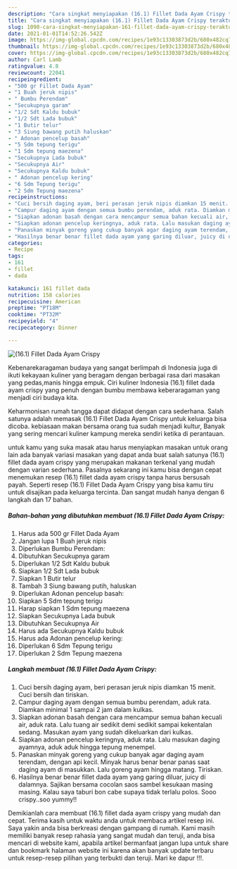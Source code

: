 ```yaml
---
description: "Cara singkat menyiapakan (16.1) Fillet Dada Ayam Crispy teraktual"
title: "Cara singkat menyiapakan (16.1) Fillet Dada Ayam Crispy teraktual"
slug: 1090-cara-singkat-menyiapakan-161-fillet-dada-ayam-crispy-teraktual
date: 2021-01-01T14:52:26.542Z
image: https://img-global.cpcdn.com/recipes/1e93c13303873d2b/680x482cq70/161-fillet-dada-ayam-crispy-foto-resep-utama.jpg
thumbnail: https://img-global.cpcdn.com/recipes/1e93c13303873d2b/680x482cq70/161-fillet-dada-ayam-crispy-foto-resep-utama.jpg
cover: https://img-global.cpcdn.com/recipes/1e93c13303873d2b/680x482cq70/161-fillet-dada-ayam-crispy-foto-resep-utama.jpg
author: Carl Lamb
ratingvalue: 4.8
reviewcount: 22041
recipeingredient:
- "500 gr Fillet Dada Ayam"
- "1 Buah jeruk nipis"
- " Bumbu Perendam"
- "Secukupnya garam"
- "1/2 Sdt Kaldu bubuk"
- "1/2 Sdt Lada bubuk"
- "1 Butir telur"
- "3 Siung bawang putih haluskan"
- " Adonan pencelup basah"
- "5 Sdm tepung terigu"
- "1 Sdm tepung maezena"
- "Secukupnya Lada bubuk"
- "Secukupnya Air"
- "Secukupnya Kaldu bubuk"
- " Adonan pencelup kering"
- "6 Sdm Tepung terigu"
- "2 Sdm Tepung maezena"
recipeinstructions:
- "Cuci bersih daging ayam, beri perasan jeruk nipis diamkan 15 menit. Cuci bersih dan tiriskan."
- "Campur daging ayam dengan semua bumbu perendam, aduk rata. Diamkan minimal 1 sampai 2 jam dalam kulkas."
- "Siapkan adonan basah dengan cara mencampur semua bahan kecuali air, aduk rata. Lalu tuang air sedikit demi sedikit sampai kekentalan sedang. Masukan ayam yang sudah dikeluarkan dari kulkas."
- "Siapkan adonan pencelup keringnya, aduk rata. Lalu masukan daging ayamnya, aduk aduk hingga tepung menempel."
- "Panaskan minyak goreng yang cukup banyak agar daging ayam terendam, dengan api kecil. Minyak harus benar benar panas saat daging ayam di masukkan. Lalu goreng ayam hingga matang. Tiriskan."
- "Hasilnya benar benar fillet dada ayam yang garing diluar, juicy di dalamnya. Sajikan bersama cocolan saos sambel kesukaan masing masing. Kalau saya taburi bon cabe supaya tidak terlalu polos. Sooo crispy..soo yummy!!"
categories:
- Recipe
tags:
- 161
- fillet
- dada

katakunci: 161 fillet dada 
nutrition: 158 calories
recipecuisine: American
preptime: "PT18M"
cooktime: "PT32M"
recipeyield: "4"
recipecategory: Dinner

---
```



![(16.1) Fillet Dada Ayam Crispy](https://img-global.cpcdn.com/recipes/1e93c13303873d2b/680x482cq70/161-fillet-dada-ayam-crispy-foto-resep-utama.jpg)

Kebenarekaragaman budaya yang sangat berlimpah di Indonesia juga di ikuti kekayaan kuliner yang beragam dengan berbagai rasa dari masakan yang pedas,manis hingga empuk. Ciri kuliner Indonesia (16.1) fillet dada ayam crispy yang penuh dengan bumbu membawa keberaragaman yang menjadi ciri budaya kita.


Keharmonisan rumah tangga dapat didapat dengan cara sederhana. Salah satunya adalah memasak (16.1) Fillet Dada Ayam Crispy untuk keluarga bisa dicoba. kebiasaan makan bersama orang tua sudah menjadi kultur, Banyak yang sering mencari kuliner kampung mereka sendiri ketika di perantauan.



untuk kamu yang suka masak atau harus menyiapkan masakan untuk orang lain ada banyak variasi masakan yang dapat anda buat salah satunya (16.1) fillet dada ayam crispy yang merupakan makanan terkenal yang mudah dengan varian sederhana. Pasalnya sekarang ini kamu bisa dengan cepat menemukan resep (16.1) fillet dada ayam crispy tanpa harus bersusah payah.
Seperti resep (16.1) Fillet Dada Ayam Crispy yang bisa kamu tiru untuk disajikan pada keluarga tercinta. Dan sangat mudah hanya dengan 6 langkah dan 17 bahan.


<!--inarticleads1-->

##### Bahan-bahan yang dibutuhkan membuat (16.1) Fillet Dada Ayam Crispy:

1. Harus ada 500 gr Fillet Dada Ayam
1. Jangan lupa 1 Buah jeruk nipis
1. Diperlukan  Bumbu Perendam:
1. Dibutuhkan Secukupnya garam
1. Diperlukan 1/2 Sdt Kaldu bubuk
1. Siapkan 1/2 Sdt Lada bubuk
1. Siapkan 1 Butir telur
1. Tambah 3 Siung bawang putih, haluskan
1. Diperlukan  Adonan pencelup basah:
1. Siapkan 5 Sdm tepung terigu
1. Harap siapkan 1 Sdm tepung maezena
1. Siapkan Secukupnya Lada bubuk
1. Dibutuhkan Secukupnya Air
1. Harus ada Secukupnya Kaldu bubuk
1. Harus ada  Adonan pencelup kering:
1. Diperlukan 6 Sdm Tepung terigu
1. Diperlukan 2 Sdm Tepung maezena




<!--inarticleads2-->

##### Langkah membuat  (16.1) Fillet Dada Ayam Crispy:

1. Cuci bersih daging ayam, beri perasan jeruk nipis diamkan 15 menit. Cuci bersih dan tiriskan.
1. Campur daging ayam dengan semua bumbu perendam, aduk rata. Diamkan minimal 1 sampai 2 jam dalam kulkas.
1. Siapkan adonan basah dengan cara mencampur semua bahan kecuali air, aduk rata. Lalu tuang air sedikit demi sedikit sampai kekentalan sedang. Masukan ayam yang sudah dikeluarkan dari kulkas.
1. Siapkan adonan pencelup keringnya, aduk rata. Lalu masukan daging ayamnya, aduk aduk hingga tepung menempel.
1. Panaskan minyak goreng yang cukup banyak agar daging ayam terendam, dengan api kecil. Minyak harus benar benar panas saat daging ayam di masukkan. Lalu goreng ayam hingga matang. Tiriskan.
1. Hasilnya benar benar fillet dada ayam yang garing diluar, juicy di dalamnya. Sajikan bersama cocolan saos sambel kesukaan masing masing. Kalau saya taburi bon cabe supaya tidak terlalu polos. Sooo crispy..soo yummy!!




Demikianlah cara membuat (16.1) fillet dada ayam crispy yang mudah dan cepat. Terima kasih untuk waktu anda untuk membaca artikel resep ini. Saya yakin anda bisa berkreasi dengan gampang di rumah. Kami masih memiliki banyak resep rahasia yang sangat mudah dan teruji, anda bisa mencari di website kami, apabila artikel bermanfaat jangan lupa untuk share dan bookmark halaman website ini karena akan banyak update terbaru untuk resep-resep pilihan yang terbukti dan teruji. Mari ke dapur !!!. 
